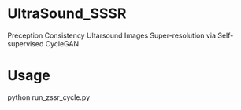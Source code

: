 # UltraSound_SSSR
Preception Consistency Ultarsound Images Super-resolution via Self-supervised CycleGAN

# Usage
python run_zssr_cycle.py
